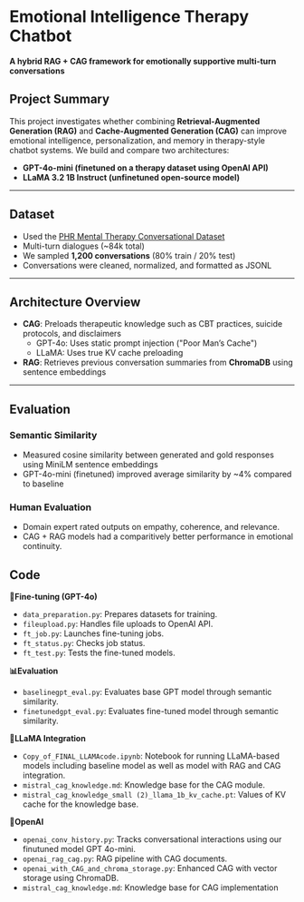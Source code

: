 # Emotional Intelligence Therapy Chatbot  
**A hybrid RAG + CAG framework for emotionally supportive multi-turn conversations**

## Project Summary
This project investigates whether combining **Retrieval-Augmented Generation (RAG)** and **Cache-Augmented Generation (CAG)** can improve emotional intelligence, personalization, and memory in therapy-style chatbot systems. We build and compare two architectures:
- **GPT-4o-mini (finetuned on a therapy dataset using OpenAI API)**
- **LLaMA 3.2 1B Instruct (unfinetuned open-source model)**

---

## Dataset
- Used the [PHR Mental Therapy Conversational Dataset](https://huggingface.co/datasets/vibhorag101/phr-mental-therapy-dataset-conversational-format)
- Multi-turn dialogues (~84k total)
- We sampled **1,200 conversations** (80% train / 20% test)
- Conversations were cleaned, normalized, and formatted as JSONL

---

## Architecture Overview
- **CAG**: Preloads therapeutic knowledge such as CBT practices, suicide protocols, and disclaimers
  - GPT-4o: Uses static prompt injection ("Poor Man’s Cache")
  - LLaMA: Uses true KV cache preloading
- **RAG**: Retrieves previous conversation summaries from **ChromaDB** using sentence embeddings

---

## Evaluation
### Semantic Similarity
- Measured cosine similarity between generated and gold responses using MiniLM sentence embeddings
- GPT-4o-mini (finetuned) improved average similarity by ~4% compared to baseline

### Human Evaluation
- Domain expert rated outputs on empathy, coherence, and relevance.
- CAG + RAG models had a comparitively better performance in emotional continuity.


## Code
**🧠Fine-tuning (GPT-4o)**

- `data_preparation.py`: Prepares datasets for training.
- `fileupload.py`: Handles file uploads to OpenAI API.
- `ft_job.py`: Launches fine-tuning jobs.
- `ft_status.py`: Checks job status.
- `ft_test.py`: Tests the fine-tuned models.

**📊Evaluation**

- `baselinegpt_eval.py`: Evaluates base GPT model through semantic similarity.
- `finetunedgpt_eval.py`: Evaluates fine-tuned model through semantic similarity.

**🦙LLaMA Integration**

- `Copy_of_FINAL_LLAMAcode.ipynb`: Notebook for running LLaMA-based models including baseline model as well as model with RAG and CAG integration.
- `mistral_cag_knowledge.md`: Knowledge base for the CAG module.
- `mistral_cag_knowledge_small (2)_llama_1b_kv_cache.pt`: Values of KV cache for the knowledge base.

**🤖OpenAI**

- `openai_conv_history.py`: Tracks conversational interactions using our finutuned model GPT 4o-mini.
- `openai_rag_cag.py`: RAG pipeline with CAG documents.
- `openai_with_CAG_and_chroma_storage.py`: Enhanced CAG with vector storage using ChromaDB.
- `mistral_cag_knowledge.md`: Knowledge base for CAG implementation
